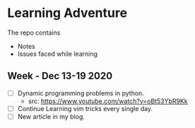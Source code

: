 # Learning Adventure
The repo contains
- Notes
- Issues faced while learning


## Week - Dec 13-19 2020
- [ ] Dynamic programming problems in python. 
  - src: https://www.youtube.com/watch?v=oBt53YbR9Kk
- [ ] Continue Learning vim tricks every single day.
- [ ] New article in my blog.
